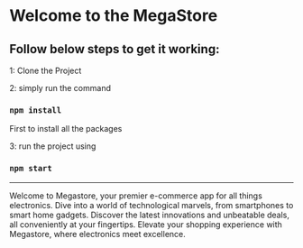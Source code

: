 # Welcome to the MegaStore

## Follow below steps to get it working:

1: Clone the Project 

2: simply run the command 
   ### `npm install` 
   First to install all the packages
   
3: run the project using 
   ### `npm start`
   
   ---

Welcome to Megastore, your premier e-commerce app for all things electronics. Dive into a world of technological marvels, from smartphones to smart home gadgets. Discover the latest innovations and unbeatable deals, all conveniently at your fingertips. Elevate your shopping experience with Megastore, where electronics meet excellence.